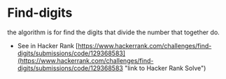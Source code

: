# Find-digits
the algorithm is for find the digits that divide the number that together do.

* See in Hacker Rank  [https://www.hackerrank.com/challenges/find-digits/submissions/code/129368583](https://www.hackerrank.com/challenges/find-digits/submissions/code/129368583 "link to Hacker Rank Solve")

